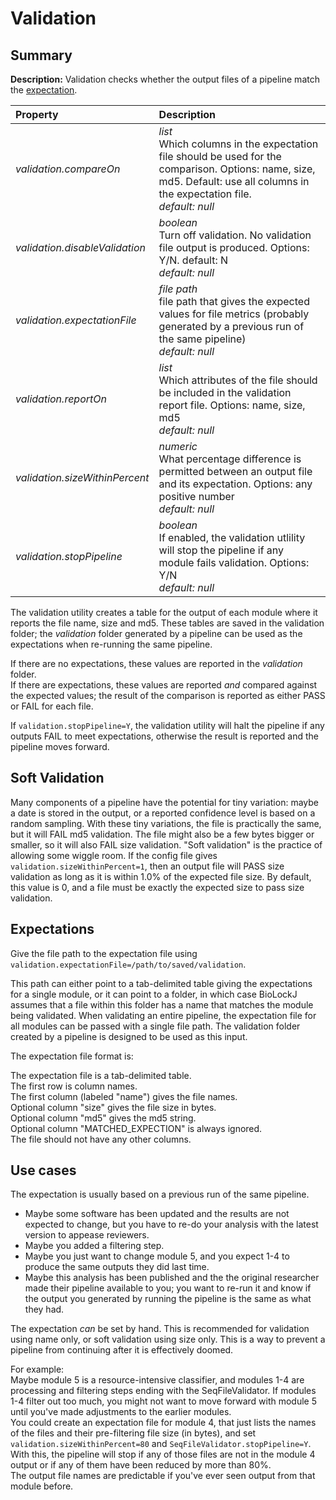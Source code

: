 # Validation                   
                   
## Summary                   
                   
**Description:** Validation checks whether the output files of a pipeline match the [expectation](#expectations).                    
                   
| Property| Description |
| :--- | :--- |
| *validation.compareOn* | _list_ <br>Which columns in the expectation file should be used for the comparison. Options: name, size, md5. Default: use all columns in the expectation file.<br>*default:*  *null* |
| *validation.disableValidation* | _boolean_ <br>Turn off validation. No validation file output is produced. Options: Y/N. default: N<br>*default:*  *null* |
| *validation.expectationFile* | _file path_ <br>file path that gives the expected values for file metrics (probably generated by a previous run of the same pipeline)<br>*default:*  *null* |
| *validation.reportOn* | _list_ <br>Which attributes of the file should be included in the validation report file. Options: name, size, md5<br>*default:*  *null* |
| *validation.sizeWithinPercent* | _numeric_ <br>What percentage difference is permitted between an output file and its expectation. Options: any positive number<br>*default:*  *null* |
| *validation.stopPipeline* | _boolean_ <br>If enabled, the validation utlility will stop the pipeline if any module fails validation. Options: Y/N<br>*default:*  *null* |
                   
                   
The validation utility creates a table for the output of each module where it reports the file name, size and md5.  These tables are saved in the validation folder; the _validation_ folder generated by a pipeline can be used as the expectations when re-running the same pipeline.                   
                   
If there are no expectations, these values are reported in the _validation_ folder.                                 
If there are expectations, these values are reported _and_ compared against the expected values; the result of the comparison is reported as either PASS or FAIL for each file.                     
                   
If `validation.stopPipeline=Y`, the validation utility will halt the pipeline if any outputs FAIL to meet expectations, otherwise the result is reported and the pipeline moves forward.                   
                   
## Soft Validation                   
                   
Many components of a pipeline have the potential for tiny variation: maybe a date is stored in the output, or a reported confidence level is based on a random sampling. With these tiny variations, the file is practically the same, but it will FAIL md5 validation.  The file might also be a few bytes bigger or smaller, so it will also FAIL size validation.  "Soft validation" is the practice of allowing some wiggle room.  If the config file gives `validation.sizeWithinPercent=1`, then an output file will PASS size validation as long as it is within 1.0% of the expected file size. By default, this value is 0, and a file must be exactly the expected size to pass size validation.                   
                   
## Expectations                   
                   
Give the file path to the expectation file using `validation.expectationFile=/path/to/saved/validation`.                         
                        
This path can either point to a tab-delimited table giving the expectations for a single module, or it can point to a folder, in which case BioLockJ assumes that a file within this folder has a name that matches the module being validated. When validating an entire pipeline, the expectation file for all modules can be passed with a single file path.  The validation folder created by a pipeline is designed to be used as this input.                   
                   
The expectation file format is:                   
                   
The expectation file is a tab-delimited table.                     
The first row is column names.                     
The first column (labeled "name") gives the file names.                     
Optional column "size" gives the file size in bytes.                     
Optional column "md5" gives the md5 string.                     
Optional column "MATCHED_EXPECTION" is always ignored.                     
The file should not have any other columns.                   
                   
## Use cases                   
                   
The expectation is usually based on a previous run of the same pipeline.                   
* Maybe some software has been updated and the results are not expected to change, but you have to re-do your analysis with the latest version to appease reviewers.                   
* Maybe you added a filtering step.                     
* Maybe you just want to change module 5, and you expect 1-4 to produce the same outputs they did last time.                   
* Maybe this analysis has been published and the the original researcher made their pipeline available to you; you want to re-run it and know if the output you generated by running the pipeline is the same as what they had.                   
                   
The expectation _can_ be set by hand. This is recommended for validation using name only, or soft validation using size only.  This is a way to prevent a pipeline from continuing after it is effectively doomed.                   
                   
For example:                   
Maybe module 5 is a resource-intensive classifier, and modules 1-4 are processing and filtering steps ending with the SeqFileValidator.  If modules 1-4 filter out too much, you might not want to move forward with module 5 until you've made adjustments to the earlier modules.                   
You could create an expectation file for module 4, that just lists the names of the files and their pre-filtering file size (in bytes), and set `validation.sizeWithinPercent=80` and `SeqFileValidator.stopPipeline=Y`.  With this, the pipeline will stop if any of those files are not in the module 4 output or if any of them have been reduced by more than 80%.                   
The output file names are predictable if you've ever seen output from that module before.                    
